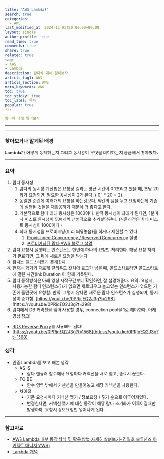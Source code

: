 ```yaml
---
title: "AWS Lambda!"
search: true
categories:
  - AWS
last_modified_at: 2024-11-01T20:00:00+09:00
layout: single
author_profile: true
read_time: true
comments: true
share: true
related: true
tag:
- AWS
- Lambda
description: 람다에 대해 알아보자
article_tag1: AWS
article_section: AWS
meta_keywords: AWS
toc: true
toc_sticky: true
toc_label: 목차
popular: true
---
```


```yaml
람다에 대해 알아보자
```
---

---
### 찾아보거나 알게된 배경


Lambda가 어떻게 동작하는지 그리고 동시성이 무엇을 의미하는지 궁금해서 찾아봤다.


---
### 요약

1. 람다 동시성
   1. 람다의 동시성 계산법은 요청당 걸리는 평균 시간이 0.1초라고 했을 때, 초당 20회가 요청되면, 필요한 동시성이 2가 된다. ( 0.1 * 20 = 2)
   2. 동일한 순간에 여러개의 요청을 하는것보다, 약간의 텀을 두고 요청하는게 기존에 실행된 것들을 재활용하기 때문에 더 좋다고 한다.
   3. 기본적으로 람다 최대 동시성은 1000이다. 만약 동시성이 최대가 된다면, 1분마다 버스트 동시성이 500개씩 선형적으로 추가할당된다. (서울리전은 최대 버스트 동시성이 1000이다 )
   4. 최대 동시성을 프로비저닝(미리 띄워놓음)을 하거나 제한할 수 있다.
      1. [Provisioned Concurrency / Reserved Concurrency](https://docs.aws.amazon.com/ko_kr/lambda/latest/dg/configuration-concurrency.html) 설명
      2. [프로비저닝된 람다 AWS 블로그 설명](https://aws.amazon.com/ko/blogs/korea/new-provisioned-concurrency-for-lambda-functions/)
2. 람다 요청시 실행되는 인스턴스는 한번에 하나의 요청만 처리한다. 해당 요청 처리가 완료되면, 그 뒤에 새로운 요청을 받는다
3. 람다는 콜드스타트가 존재한다.
  1. 현재는 과거와 다르게 클라우드 왓치에 로그가 남을 때, 콜드스타트라면 콜드스타트에 걸린 시간(Init Duration)이 함께 기록된다.
4.  람다 동작방식은 아래 영상 시작구간부터 확인하면, 잘 설명해준다. 요약: 요청시, 사용가능한 람다 인스턴스(?)가 없으면 새로띄우고 놀고있는 인스턴스가 있으면 기존에 돌던곳에 요청함. 만약, 그렇지 않다면 새로운 람다 인스턴스가 실행되며, 동시성이 증가함.
  [https://youtu.be/0PRjqEQ2J3g?t=298](https://youtu.be/0PRjqEQ2J3g?t=298)
1. 람다에서 DB 커넥션을 맺어 사용할 경우, connection pool을 1로 해야한다. 아래영상 참고!
  - [RDS Reverse Proxy](https://docs.aws.amazon.com/ko_kr/AmazonRDS/latest/UserGuide/rds-proxy.html)를 사용해도 된다!
  - [https://youtu.be/0PRjqEQ2J3g?t=1568](https://youtu.be/0PRjqEQ2J3g?t=1568)

### 생각
- 인증 Lambda를 보고 해본 생각
  - AS IS
    - 람다 핸들러 함수에서 요청마다 커넥션을 새로 맺고, 종료시 끊는다.
  - TO BE
    - 함수 영역 밖에서 커센션을 만들어놓고 해당 커넥션을 사용한다.
  - 차이점
    - 기존 요청시마다 커넥션 맺기 / 정보요청 / 끊기 순으로 이루어져있다.
    - 변경한다면, 커넥션 맺기에 대한 동작이 해당 람다 초기화가 이루어질때만 발생하며, 요청시 정보요청만 일어나게 된다.

---
### 참고자료

- [AWS Lambda 내부 동작 방식 및 활용 방법 자세히 살펴보기- 김일호 솔루션즈 아키텍트 매니저(AWS)](https://www.youtube.com/watch?v=0PRjqEQ2J3g&ab_channel=AmazonWebServicesKorea)
- [Lambda 개념](https://docs.aws.amazon.com/ko_kr/lambda/latest/dg/gettingstarted-concepts.html)
